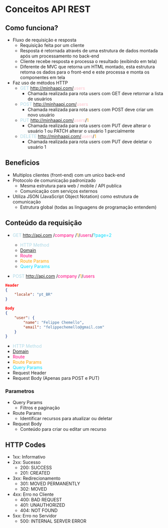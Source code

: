 # Conceitos API REST

## Como funciona?

- Fluxo de requisição e resposta
  - Requisição feita por um cliente
  - Resposta é retornada através de uma estrutura de dados montada após um processamento no back-end
  - Cliente recebe resposta e processa o resultado (exibindo em tela)
  - Diferente de MVC que retorna um HTML montado, esta estrutura retorna os dados para o front-end e este processa e monta os componentes em tela
- Faz uso de métodos HTTP
  - <span style="color:lightblue">GET</span> http://minhaapi.com/<span style="color:pink">users</span>
    - Chamada realizada para rota users com GET deve retornar a lista de usuários
  - <span style="color:lightblue">POST</span> http://minhaapi.com/<span style="color:pink">users</span>
    - Chamada realizada para rota users com POST deve criar um novo usuário
  - <span style="color:lightblue">PUT</span> http://minhaapi.com/<span style="color:pink">users</span>/<span style="color:orange">1</span>
    - Chamada realizada para rota users com PUT deve alterar o usuário 1 ou PATCH alterar o usuário 1 parcialmente
  - <span style="color:lightblue">DELETE</span> http://minhaapi.com/<span style="color:pink">users</span>/<span style="color:orange">1</span>
    - Chamada realizada para rota users com PUT deve deletar o usuário 1
  
## Beneficios

- Multiplos clientes (front-end) com um unico back-end
- Protocolo de comunicação padronizado
  - Mesma estrutura para web / mobile / API publica
  - Comunicação com serviços externos
- Utiliza JSON (JavaScript Object Notation) como estrutura de comunicação
  - Estrutura global (todas as linguagens de programação entendem)

## Conteúdo da requisição

- <span style='color:lightblue'> GET </span> <span style='color:white; text-decoration:none'> http://api.com </span>/<span style='color:#ff007f'>company </span>/<span style='color:orange'>1</span>/<span style='color:#ff007f'>users</span>/<span style='color:#00DBFF'>?page=2</span>
  - <span style='color:lightblue'> HTTP Method</span>
  - <a href='#'> Domain </a>
  - <span style='color:#ff007f'>Route </span>
  - <span style='color:orange'>Route Params </span>
  - <span style='color:#00DBFF'>Query Params </span>

- <span style='color:lightblue'> POST </span> <span style='color:white; text-decoration:none'> http://api.com </span>/<span style='color:#ff007f'>company </span>/<span style='color:orange'>1</span>/<span style='color:#ff007f'>users</span> <br> 
```json
Header
{
    "locale": "pt_BR"
}
```
```json
Body
{
    "user": {
        "name": "Felippe Chemello",
        "email": "felippechemello@gmail.com"
    }
}
```
  - <span style='color:lightblue'> HTTP Method</span>
  - <a href='#'> Domain </a>
  - <span style='color:#ff007f'>Route </span>
  - <span style='color:orange'>Route Params </span>
  - <span style='color:#00DBFF'>Query Params </span>
  - Request Header
  - Request Body (Apenas para POST e PUT)

### Parametros

- Query Params
  - Filtros e paginação
- Route Params
  - Identificar recursos para atualizar ou deletar
- Request Body
  - Conteúdo para criar ou editar um recurso

## HTTP Codes

- 1xx: Informativo
- 2xx: Sucesso
  - 200: SUCCESS
  - 201: CREATED
- 3xx: Redirecionamento
  - 301: MOVED PERMANENTLY
  - 302: MOVED
- 4xx: Erro no Cliente
  - 400: BAD REQUEST
  - 401: UNAUTHORIZED
  - 404: NOT FOUND
- 5xx: Erro no Servidor
  - 500: INTERNAL SERVER ERROR